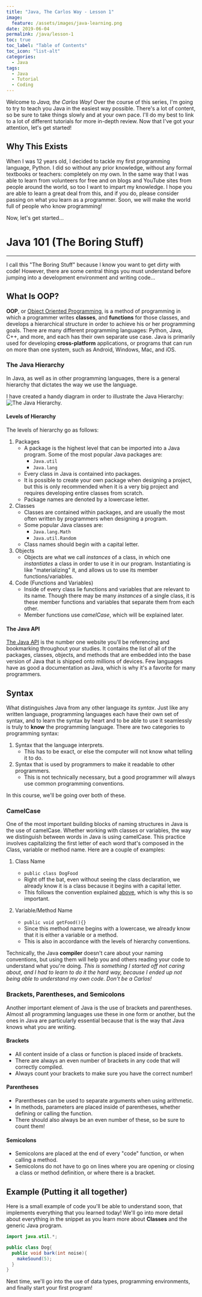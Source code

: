 ```yaml
---
title: "Java, The Carlos Way - Lesson 1"
image:
  feature: /assets/images/java-learning.png
date: 2019-06-04
permalink: /java/lesson-1
toc: true
toc_label: "Table of Contents"
toc_icon: "list-alt"
categories:
  - Java
tags:
  - Java
  - Tutorial
  - Coding
---
```

Welcome to *Java, the Carlos Way!* Over the course of this series, I'm going to try to teach you Java in the easiest way possible. There's a lot of content, so be sure to take things slowly and at your own pace. I'll do my best to link to a lot of different tutorials for more in-depth review. Now that I've got your attention, let's get started!

## Why This Exists
When I was 12 years old, I decided to tackle my first programming language, Python. I did so without any prior knowledge, without any formal textbooks or teachers: completely on my own. In the same way that I was able to learn from volunteers for free and on blogs and YouTube sites from people around the world, so too I want to impart my knowledge. I hope you are able to learn a great deal from this, and if you do, please consider passing on what you learn as a programmer. Soon, we will make the world full of people who know programming!

Now, let's get started...

# Java 101 (The Boring Stuff)

***

I call this "The Boring Stuff" because I know you want to get dirty with code! However, there are some central things you must understand before jumping into a development environment and writing code...

## What Is OOP?
**OOP**, or [Object Oriented Programming](https://en.wikipedia.org/wiki/Object-oriented_programming), is a method of programming in which a programmer writes **classes**, and **functions** for those classes, and develops a hierarchical structure in order to achieve his or her programming goals. There are many different programming languages: Python, Java, C++, and more, and each has their own separate use case. Java is primarily used for developing **cross-platform** applications, or programs that can run on more than one system, such as Android, Windows, Mac, and iOS.

### The Java Hierarchy
In Java, as well as in other programming languages, there is a general hierarchy that dictates the way we use the language.

I have created a handy diagram in order to illustrate the Java Hierarchy:
![The Java Hierarchy.](https://github.com/LeoSaucedo/blog/raw/master/assets/images/TheJavaHierarchy.png)

#### Levels of Hierarchy
The levels of hierarchy go as follows:
1. Packages
    - A package is the highest level that can be imported into a Java program. Some of the most popular Java packages are:
      - `Java.util`
      - `Java.lang`
    - Every class in Java is contained into packages.
    - It is possible to create your own package when designing a project, but this is only recommended when it is a very big project and requires developing entire classes from scratch.
    - Package names are denoted by a lowercase letter.
2. Classes
    - Classes are contained within packages, and are usually the most often written by programmers when designing a program.
    - Some popular Java classes are:
      - `Java.lang.Math`
      - `Java.util.Random`
    - Class names should begin with a capital letter.
3. Objects
    - Objects are what we call *instances* of a class, in which one *instantiates* a class in order to use it in our program. Instantiating is like "materializing" it, and allows us to use its member functions/variables.
4. Code (Functions and Variables)
    - Inside of every class lie functions and variables that are relevant to its name. Though there may be many *instances* of a single class, it is these member functions and variables that separate them from each other.
    - Member functions use *camelCase*, which will be explained later.

#### The Java API
[The Java API](https://docs.oracle.com/en/java/javase/11/docs/api/index.html) is the number one website you'll be referencing and bookmarking throughout your studies. It contains the list of all of the packages, classes, objects, and methods that are embedded into the base version of Java that is shipped onto millions of devices. Few languages have as good a documentation as Java, which is why it's a favorite for many programmers.

## Syntax
What distinguishes Java from any other language its *syntax*. Just like any written language, programming languages each have their own set of syntax, and to learn the syntax by heart and to be able to use it seamlessly is truly to **know** the programming language. There are two categories to programming syntax:

1. Syntax that the language interprets.
    - This has to be exact, or else the computer will not know what telling it to do.
2. Syntax that is used by programmers to make it readable to other programmers.
    - This is not technically necessary, but a good programmer will always use common programming conventions.

In this course, we'll be going over both of these.

### CamelCase
One of the most important building blocks of naming structures in Java is the use of camelCase. Whether working with classes or variables, the way we distinguish between words in Java is using camelCase. This practice involves capitalizing the first letter of each word that's composed in the Class, variable or method name. Here are a couple of examples:
1. Class Name
    - `public class DogFood`
    - Right off the bat, even without seeing the class declaration, we already know it is a class because it begins with a capital letter.
    - This follows the convention explained [above](#levels-of-hierarchy), which is why this is so important.

2. Variable/Method Name
    - `public void getFood(){}`
    - Since this method name begins with a lowercase, we already know that it is either a variable or a method.
    - This is also in accordance with the levels of hierarchy conventions.

Technically, the Java **compiler** doesn't care about your naming conventions, but using them will help you and others reading your code to understand what you're doing. *This is something I started off not caring about, and I had to learn to do it the hard way, because I ended up not being able to understand my own code. Don't be a Carlos!*

### Brackets, Parentheses, and Semicolons
Another important element of Java is the use of brackets and parentheses. Almost all programming languages use these in one form or another, but the ones in Java are particularly essential because that is the way that Java knows what you are writing.

#### Brackets
- All content inside of a class or function is placed inside of brackets.
- There are always an even number of brackets in any code that will correctly compiled.
- Always count your brackets to make sure you have the correct number!

#### Parentheses
- Parentheses can be used to separate arguments when using arithmetic.
- In methods, parameters are placed inside of parentheses, whether defining or calling the function.
- There should also always be an even number of these, so be sure to count them!

#### Semicolons
- Semicolons are placed at the end of every "code" function, or when calling a method.
- Semicolons do not have to go on lines where you are opening or closing a class or method definition, or where there is a bracket.

## Example (Putting it all together)
Here is a small example of code you'll be able to understand soon, that implements everything that you learned today! We'll go into more detail about everything in the snippet as you learn more about **Classes** and the generic Java program.

```java
import java.util.*;

public class Dog{
  public void bark(int noise){
    makeSound(5);
  }
}
```

Next time, we'll go into the use of data types, programming environments, and finally start your first program!